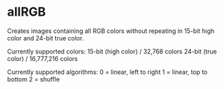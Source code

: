 # allRGB
Creates images containing all RGB colors without repeating in 15-bit high color and 24-bit true color.

Currently supported colors:
  15-bit (high color) / 32,768 colors
  24-bit (true color) / 16,777,216 colors
  
Currently supported algorithms:
  0 = linear, left to right
  1 = linear, top to bottom
  2 = shuffle
